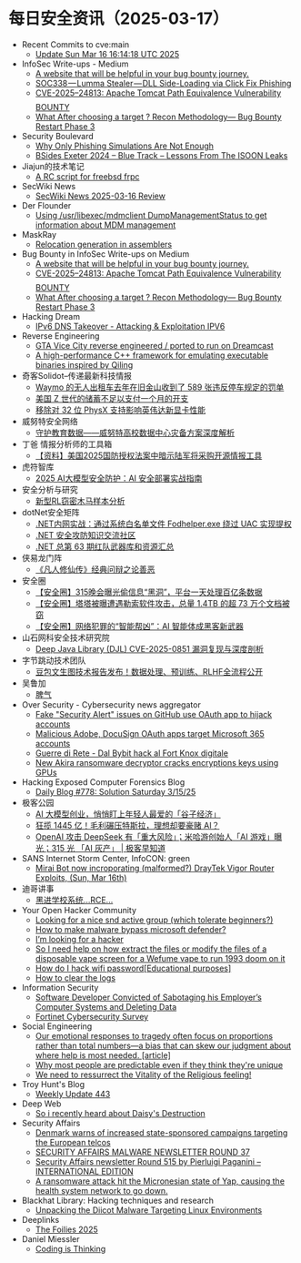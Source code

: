 # 每日安全资讯（2025-03-17）

- Recent Commits to cve:main
  - [Update Sun Mar 16 16:14:18 UTC 2025](https://github.com/trickest/cve/commit/40b65b2c0b726a38bd9374c1c1c79222dbbc1047)
- InfoSec Write-ups - Medium
  - [A website that will be helpful in your bug bounty journey.](https://infosecwriteups.com/a-website-that-will-be-helpful-in-your-bug-bounty-journey-de4f0f1721a8?source=rss----7b722bfd1b8d---4)
  - [SOC338 — Lumma Stealer — DLL Side-Loading via Click Fix Phishing](https://infosecwriteups.com/soc338-lumma-stealer-dll-side-loading-via-click-fix-phishing-8d56a20f4acc?source=rss----7b722bfd1b8d---4)
  - [CVE-2025–24813: Apache Tomcat Path Equivalence Vulnerability $$$$ BOUNTY](https://infosecwriteups.com/cve-2025-24813-apache-tomcat-path-equivalence-vulnerability-bounty-961350b31e16?source=rss----7b722bfd1b8d---4)
  - [What After choosing a target ? Recon Methodology— Bug Bounty Restart Phase 3](https://infosecwriteups.com/what-after-choosing-a-target-recon-methodology-bug-bounty-restart-phase-3-8d83afee5116?source=rss----7b722bfd1b8d---4)
- Security Boulevard
  - [Why Only Phishing Simulations Are Not Enough](https://securityboulevard.com/2025/03/why-only-phishing-simulations-are-not-enough/?utm_source=rss&utm_medium=rss&utm_campaign=why-only-phishing-simulations-are-not-enough)
  - [BSides Exeter 2024 – Blue Track – Lessons From The ISOON Leaks](https://securityboulevard.com/2025/03/bsides-exeter-2024-blue-track-lessons-from-the-isoon-leaks/?utm_source=rss&utm_medium=rss&utm_campaign=bsides-exeter-2024-blue-track-lessons-from-the-isoon-leaks)
- Jiajun的技术笔记
  - [A RC script for freebsd frpc](https://jiajunhuang.com/articles/2025_03_16-freebsd_frpc.md.html)
- SecWiki News
  - [SecWiki News 2025-03-16 Review](http://www.sec-wiki.com/?2025-03-16)
- Der Flounder
  - [Using /usr/libexec/mdmclient DumpManagementStatus to get information about MDM management](https://derflounder.wordpress.com/2025/03/16/using-usr-libexec-mdmclient-dumpmanagementstatus-to-get-information-about-mdm-management/)
- MaskRay
  - [Relocation generation in assemblers](https://maskray.me/blog/2025-03-16-relocation-generation-in-assemblers)
- Bug Bounty in InfoSec Write-ups on Medium
  - [A website that will be helpful in your bug bounty journey.](https://infosecwriteups.com/a-website-that-will-be-helpful-in-your-bug-bounty-journey-de4f0f1721a8?source=rss----7b722bfd1b8d--bug_bounty)
  - [CVE-2025–24813: Apache Tomcat Path Equivalence Vulnerability $$$$ BOUNTY](https://infosecwriteups.com/cve-2025-24813-apache-tomcat-path-equivalence-vulnerability-bounty-961350b31e16?source=rss----7b722bfd1b8d--bug_bounty)
  - [What After choosing a target ? Recon Methodology— Bug Bounty Restart Phase 3](https://infosecwriteups.com/what-after-choosing-a-target-recon-methodology-bug-bounty-restart-phase-3-8d83afee5116?source=rss----7b722bfd1b8d--bug_bounty)
- Hacking Dream
  - [IPv6 DNS Takeover - Attacking & Exploitation IPV6](https://www.hackingdream.net/2025/03/ipv6-dns-takeover-attacking-exploiting-ipv6.html)
- Reverse Engineering
  - [GTA Vice City reverse engineered / ported to run on Dreamcast](https://www.reddit.com/r/ReverseEngineering/comments/1jcvo0l/gta_vice_city_reverse_engineered_ported_to_run_on/)
  - [A high-performance C++ framework for emulating executable binaries inspired by Qiling](https://www.reddit.com/r/ReverseEngineering/comments/1jct7wx/a_highperformance_c_framework_for_emulating/)
- 奇客Solidot–传递最新科技情报
  - [Waymo 的无人出租车去年在旧金山收到了 589 张违反停车规定的罚单](https://www.solidot.org/story?sid=80802)
  - [美国 Z 世代的储蓄不足以支付一个月的开支](https://www.solidot.org/story?sid=80801)
  - [移除对 32 位 PhysX 支持影响英伟达新显卡性能](https://www.solidot.org/story?sid=80800)
- 威努特安全网络
  - [守护教育数据——威努特高校数据中心灾备方案深度解析](https://mp.weixin.qq.com/s?__biz=MzAwNTgyODU3NQ==&mid=2651131660&idx=1&sn=a152b1812c2ba511f2d5bec770351dcd&chksm=80e715bcb7909caa5d60c145bd083d307a1438664442965e0e27e1d73f9013c556f1ba73f52a&scene=58&subscene=0#rd)
- 丁爸 情报分析师的工具箱
  - [【资料】美国2025国防授权法案中暗示陆军将采购开源情报工具](https://mp.weixin.qq.com/s?__biz=MzI2MTE0NTE3Mw==&mid=2651149445&idx=1&sn=9e9aaa435ee41178495d23eac2640ac0&chksm=f1af23bfc6d8aaa93cf60ba4743cef9193715552915cad4274a67c4e4b314ad7aa775914a1f5&scene=58&subscene=0#rd)
- 虎符智库
  - [2025 AI大模型安全防护：AI 安全部署实战指南](https://mp.weixin.qq.com/s?__biz=MzIwNjYwMTMyNQ==&mid=2247493045&idx=1&sn=7b3bbb10cce3eb79ba8d2ae87ef0e0fc&chksm=971d88b7a06a01a1497d1db083e6411edea82c7c13fa15d9cdaef47c454ca01f0ea924e63f3c&scene=58&subscene=0#rd)
- 安全分析与研究
  - [新型RL窃密木马样本分析](https://mp.weixin.qq.com/s?__biz=MzA4ODEyODA3MQ==&mid=2247491093&idx=1&sn=1e518c4a3d6667accc37784425dcbb56&chksm=902fb13da758382bb633caa673c96b53eaae919960e2308bec42fbfd0366dbda843288e5c1ed&scene=58&subscene=0#rd)
- dotNet安全矩阵
  - [.NET内网实战：通过系统白名单文件 Fodhelper.exe 绕过 UAC 实现提权](https://mp.weixin.qq.com/s?__biz=MzUyOTc3NTQ5MA==&mid=2247499141&idx=1&sn=24ce62e9e2f1bba1bccd76b6786da611&chksm=fa595368cd2eda7e4cb3b78500401ab517bf3083d4392cb4be04d46d6f38fd14e31b3a50298f&scene=58&subscene=0#rd)
  - [.NET 安全攻防知识交流社区](https://mp.weixin.qq.com/s?__biz=MzUyOTc3NTQ5MA==&mid=2247499141&idx=2&sn=29500fa7f46ce0d7954c8938c3c33ece&chksm=fa595368cd2eda7e838d9bdffc131b570dc978fb46a02a7be404ecf1a3d05f974485e59574aa&scene=58&subscene=0#rd)
  - [.NET 总第 63 期红队武器库和资源汇总](https://mp.weixin.qq.com/s?__biz=MzUyOTc3NTQ5MA==&mid=2247499141&idx=3&sn=ea4ae37572322ffe3e4a285e900a2691&chksm=fa595368cd2eda7e79305f8f283090102ddf0e75e39a9f9b226b6b3133b32a955f751030e1f5&scene=58&subscene=0#rd)
- 侠易龙门阵
  - [《凡人修仙传》经典问辩之论善恶](https://mp.weixin.qq.com/s?__biz=MzIxODYyNjczNA==&mid=2247483915&idx=1&sn=ae9b4d6ce3606445d06e8141253e27e8&chksm=97e6edcaa09164dc2e735d6d3b94980c9315a6635bae22d768be091a43362a339019222bb838&scene=58&subscene=0#rd)
- 安全圈
  - [【安全圈】315晚会曝光偷信息“黑洞”，平台一天处理百亿条数据](https://mp.weixin.qq.com/s?__biz=MzIzMzE4NDU1OQ==&mid=2652068519&idx=1&sn=caf7880c3563cbc8019913736627788b&chksm=f36e76e7c419fff13e4d834b4fb324ed6e8c1f6b27f492b4e7b465ec18303736161be1f12b4f&scene=58&subscene=0#rd)
  - [【安全圈】塔塔被曝遭遇勒索软件攻击，总量 1.4TB 的超 73 万个文档被窃](https://mp.weixin.qq.com/s?__biz=MzIzMzE4NDU1OQ==&mid=2652068519&idx=2&sn=cf21ee5bd76c346cfdb3846f3557400f&chksm=f36e76e7c419fff13c1f6461011723eb0d124d516c54fb8b0772ffe16c50df5ba71989a0fc1f&scene=58&subscene=0#rd)
  - [【安全圈】网络犯罪的“智能帮凶”：AI 智能体成黑客新武器](https://mp.weixin.qq.com/s?__biz=MzIzMzE4NDU1OQ==&mid=2652068519&idx=3&sn=f5d41396cb24404a365164b8f724ae19&chksm=f36e76e7c419fff11a0bb0eb090da5c138de38e2f1642fbe58a5f567deb7cf69aa82e95cfcec&scene=58&subscene=0#rd)
- 山石网科安全技术研究院
  - [Deep Java Library (DJL) CVE-2025-0851 漏洞复现与深度剖析](https://mp.weixin.qq.com/s?__biz=MzUzMDUxNTE1Mw==&mid=2247511471&idx=1&sn=32bd67757c2cbd6a79189bf1477d235b&chksm=fa527811cd25f107c9c9199292c9f0a93ad38ab2182c46f4066d25a5220f2f60f25701767127&scene=58&subscene=0#rd)
- 字节跳动技术团队
  - [豆包文生图技术报告发布！数据处理、预训练、RLHF全流程公开](https://mp.weixin.qq.com/s?__biz=MzI1MzYzMjE0MQ==&mid=2247513736&idx=1&sn=7a8d400accd2eb22997fceba43eaa7fc&chksm=e9d37d6adea4f47c18cab5c18f276bd751702b4a4b2051fa7b44a4cf0f664303185a7d36bb2d&scene=58&subscene=0#rd)
- 吴鲁加
  - [脾气](https://mp.weixin.qq.com/s?__biz=Mzg5NDY4ODM1MA==&mid=2247485227&idx=1&sn=fa3fef73b9c0057663a44e3dcd42e05d&chksm=c01a8a1af76d030c2dfc0705a92faad69ca829c502c082171f701e8f00fa74996e8b4a756fe7&scene=58&subscene=0#rd)
- Over Security - Cybersecurity news aggregator
  - [Fake "Security Alert" issues on GitHub use OAuth app to hijack accounts](https://www.bleepingcomputer.com/news/security/fake-security-alert-issues-on-github-use-oauth-app-to-hijack-accounts/)
  - [Malicious Adobe, DocuSign OAuth apps target Microsoft 365 accounts](https://www.bleepingcomputer.com/news/security/malicious-adobe-docusign-oauth-apps-target-microsoft-365-accounts/)
  - [Guerre di Rete - Dal Bybit hack al Fort Knox digitale](https://guerredirete.substack.com/p/guerre-di-rete-dal-bybit-hack-al)
  - [New Akira ransomware decryptor cracks encryptions keys using GPUs](https://www.bleepingcomputer.com/news/security/gpu-powered-akira-ransomware-decryptor-released-on-github/)
- Hacking Exposed Computer Forensics Blog
  - [Daily Blog #778: Solution Saturday 3/15/25](https://www.hecfblog.com/2025/03/daily-blog-778-solution-saturday-31525.html)
- 极客公园
  - [AI 大模型创业，悄悄盯上年轻人最爱的「谷子经济」](https://mp.weixin.qq.com/s?__biz=MTMwNDMwODQ0MQ==&mid=2653075805&idx=1&sn=51e34213be783a9979f34e8e25c7d3a6&chksm=7e57c4eb49204dfd66a0362a5913044e6a7d9a0b9b2e9e52a79bdd14014407a1dfbb31d57ae8&scene=58&subscene=0#rd)
  - [狂揽 1445 亿！毛利碾压特斯拉，理想却要豪赌 AI？](https://mp.weixin.qq.com/s?__biz=MTMwNDMwODQ0MQ==&mid=2653075804&idx=1&sn=3e8dc6c50d7413db6bab1492f144fb2e&chksm=7e57c4ea49204dfc3bab70e71563d203f6b2a43746286e5b2962f4dbf59eea61877c4cc3e2bc&scene=58&subscene=0#rd)
  - [OpenAI 攻击 DeepSeek 有「重大风险」；米哈游创始人「AI 游戏」曝光；315 光 「AI 灰产」 | 极客早知道](https://mp.weixin.qq.com/s?__biz=MTMwNDMwODQ0MQ==&mid=2653075803&idx=1&sn=52587b5154f25d9d137ea5e37302ea66&chksm=7e57c4ed49204dfb44e6071500fda7f6ba77f26f2039b0df6edb931c7c9960328e81a509b77a&scene=58&subscene=0#rd)
- SANS Internet Storm Center, InfoCON: green
  - [Mirai Bot now incroporating (malformed&#x3f;) DrayTek Vigor Router Exploits, (Sun, Mar 16th)](https://isc.sans.edu/diary/rss/31770)
- 迪哥讲事
  - [黑进学校系统...RCE...](https://mp.weixin.qq.com/s?__biz=MzIzMTIzNTM0MA==&mid=2247497281&idx=1&sn=9785d3972cca586c851eb32b1b5c9741&chksm=e8a5fc22dfd2753444238dc2c97ba7e6bdab8c89d95f3658e9400208557e84e3bd3f32ec9086&scene=58&subscene=0#rd)
- Your Open Hacker Community
  - [Looking for a nice snd active group (which tolerate beginners?)](https://www.reddit.com/r/HowToHack/comments/1jcu165/looking_for_a_nice_snd_active_group_which/)
  - [How to make malware bypass microsoft defender?](https://www.reddit.com/r/HowToHack/comments/1jcfhs4/how_to_make_malware_bypass_microsoft_defender/)
  - [I’m looking for a hacker](https://www.reddit.com/r/HowToHack/comments/1jcyrt5/im_looking_for_a_hacker/)
  - [So I need help on how extract the files or modify the files of a disposable vape screen for a Wefume vape to run 1993 doom on it](https://www.reddit.com/r/HowToHack/comments/1jccl9e/so_i_need_help_on_how_extract_the_files_or_modify/)
  - [How do I hack wifi password[Educational purposes]](https://www.reddit.com/r/HowToHack/comments/1jclf2k/how_do_i_hack_wifi_passwordeducational_purposes/)
  - [How to clear the logs](https://www.reddit.com/r/HowToHack/comments/1jcfl0v/how_to_clear_the_logs/)
- Information Security
  - [Software Developer Convicted of Sabotaging his Employer’s Computer Systems and Deleting Data](https://www.reddit.com/r/Information_Security/comments/1jcyh24/software_developer_convicted_of_sabotaging_his/)
  - [Fortinet Cybersecurity Survey](https://www.reddit.com/r/Information_Security/comments/1jcvion/fortinet_cybersecurity_survey/)
- Social Engineering
  - [Our emotional responses to tragedy often focus on proportions rather than total numbers—a bias that can skew our judgment about where help is most needed. [article]](https://www.reddit.com/r/SocialEngineering/comments/1jcdzd5/our_emotional_responses_to_tragedy_often_focus_on/)
  - [Why most people are predictable even if they think they're unique](https://www.reddit.com/r/SocialEngineering/comments/1jckqx4/why_most_people_are_predictable_even_if_they/)
  - [We need to ressurrect the Vitality of the Religious feeling!](https://www.reddit.com/r/SocialEngineering/comments/1jcutmm/we_need_to_ressurrect_the_vitality_of_the/)
- Troy Hunt's Blog
  - [Weekly Update 443](https://www.troyhunt.com/weekly-update-443/)
- Deep Web
  - [So i recently heard about Daisy's Destruction](https://www.reddit.com/r/deepweb/comments/1jcszrm/so_i_recently_heard_about_daisys_destruction/)
- Security Affairs
  - [Denmark warns of increased state-sponsored campaigns targeting the European telcos](https://securityaffairs.com/175479/intelligence/denmark-warns-of-increased-state-sponsored-campaigns-targeting-the-european-telcos.html)
  - [SECURITY AFFAIRS MALWARE NEWSLETTER ROUND 37](https://securityaffairs.com/175472/malware/security-affairs-malware-newsletter-round-37.html)
  - [Security Affairs newsletter Round 515 by Pierluigi Paganini – INTERNATIONAL EDITION](https://securityaffairs.com/175462/breaking-news/security-affairs-newsletter-round-515-by-pierluigi-paganini-international-edition.html)
  - [A ransomware attack hit the Micronesian state of Yap, causing the health system network to go down.](https://securityaffairs.com/175445/cyber-crime/a-ransomware-attack-hit-the-micronesian-state-of-yap.html)
- Blackhat Library: Hacking techniques and research
  - [Unpacking the Diicot Malware Targeting Linux Environments](https://www.reddit.com/r/blackhat/comments/1jcrs6a/unpacking_the_diicot_malware_targeting_linux/)
- Deeplinks
  - [The Foilies 2025](https://www.eff.org/deeplinks/2025/03/foilies-2025)
- Daniel Miessler
  - [Coding is Thinking](https://danielmiessler.com/blog/thinking-coding)
